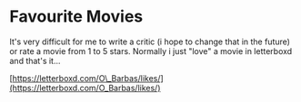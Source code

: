 # Favourite Movies

It's very difficult for me to write a critic \(i hope to change that in the future\) or rate a movie from 1 to 5 stars. Normally i just "love" a movie in letterboxd and that's it...

[https://letterboxd.com/O\_Barbas/likes/](https://letterboxd.com/O_Barbas/likes/)

## 

